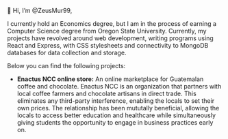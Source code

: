👋 Hi, I’m @ZeusMur99,

I currently hold an Economics degree, but I am in the process of earning a Computer Science degree from Oregon State University. Currently, my projects have revolved around web development, writing programs using React and Express, with CSS stylesheets and connectivity to MongoDB databases for data collection and storage.

Below you can find the following projects: 
* __Enactus NCC online store:__ An online marketplace for Guatemalan coffee and chocolate. Enactus NCC is an organization that partners with local coffee farmers and chocolate artisans in direct trade. This eliminates any third-party interference, enabling the locals to set their own prices. The relationship has been mututally beneficial, allowing the locals to access better education and healthcare while simultaneously giving students the opportunity to engage in business practices early on.  
